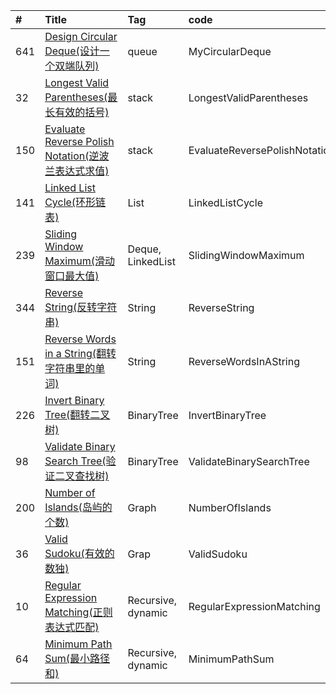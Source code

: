 

| #    | Title                                    | Tag                                      |code|
| :--- | :--------------------------------------- | :--------------------------------------- | :---|
| 641  | [Design Circular Deque(设计一个双端队列)][641]                           | queue   | MyCircularDeque | 
| 32   | [Longest Valid Parentheses(最长有效的括号)][32]                           | stack   | LongestValidParentheses |
| 150  | [Evaluate Reverse Polish Notation(逆波兰表达式求值)][150]| stack   | EvaluateReversePolishNotation |
| 141  | [Linked List Cycle(环形链表)][141]                           | List   | LinkedListCycle |
| 239  | [Sliding Window Maximum(滑动窗口最大值)][239] | Deque, LinkedList| SlidingWindowMaximum |
| 344  | [Reverse String(反转字符串)][344] | String| ReverseString |
| 151  | [Reverse Words in a String(翻转字符串里的单词)][151] | String| ReverseWordsInAString |
| 226  | [Invert Binary Tree(翻转二叉树)][226] | BinaryTree| InvertBinaryTree |
| 98   | [Validate Binary Search Tree(验证二叉查找树)][98] | BinaryTree| ValidateBinarySearchTree |
| 200  | [Number of Islands(岛屿的个数)][200] | Graph| NumberOfIslands |
| 36  | [Valid Sudoku(有效的数独)][36] | Grap| ValidSudoku |
| 10  | [Regular Expression Matching(正则表达式匹配)][10] | Recursive, dynamic | RegularExpressionMatching |
| 64  | [Minimum Path Sum(最小路径和)][64] | Recursive, dynamic | MinimumPathSum |




[641]:https://blog.csdn.net/zgpeace/article/details/88340806
[32]:https://blog.csdn.net/zgpeace/article/details/87968737
[150]:https://blog.csdn.net/zgpeace/article/details/88014930
[141]:https://blog.csdn.net/zgpeace/article/details/87890399
[239]:https://blog.csdn.net/zgpeace/article/details/88372784
[344]:https://blog.csdn.net/zgpeace/article/details/88414332
[151]:https://blog.csdn.net/zgpeace/article/details/88528127
[226]:https://blog.csdn.net/zgpeace/article/details/88578011
[98]:https://blog.csdn.net/zgpeace/article/details/88607678
[200]:https://blog.csdn.net/zgpeace/article/details/88658439
[36]:https://blog.csdn.net/zgpeace/article/details/88693835
[10]:https://blog.csdn.net/zgpeace/article/details/88742935
[64]:https://blog.csdn.net/zgpeace/article/details/88816726
